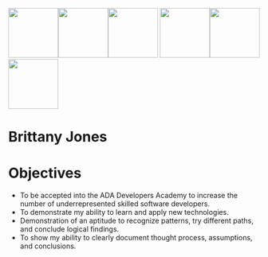 [<img src="https://github.com/brittanyrjones/Resume2017/blob/master/Photos/2art.jpg" width="100" height="100"/>](https://github.com/brittanyrjones/brittanyrjones.github.io/blob/master/About%20me)[<img src="https://github.com/brittanyrjones/Resume2017/blob/master/Photos/2art.jpg" width="100" height="100"/>](https://github.com/brittanyrjones/brittanyrjones.github.io/blob/master/About%20me)[<img src="https://github.com/brittanyrjones/Resume2017/blob/master/Photos/2art.jpg" width="100" height="100"/>](https://github.com/brittanyrjones/brittanyrjones.github.io/blob/master/About%20me)
[<img src="https://github.com/brittanyrjones/Resume2017/blob/master/Photos/2art.jpg" width="100" height="100"/>](https://github.com/brittanyrjones/brittanyrjones.github.io/blob/master/About%20me)[<img src="https://github.com/brittanyrjones/Resume2017/blob/master/Photos/2art.jpg" width="100" height="100"/>](https://github.com/brittanyrjones/brittanyrjones.github.io/blob/master/About%20me)[<img src="https://github.com/brittanyrjones/Resume2017/blob/master/Photos/2art.jpg" width="100" height="100"/>](https://github.com/brittanyrjones/brittanyrjones.github.io/blob/master/About%20me)
# Brittany Jones
# Objectives   
* To be accepted into the ADA Developers Academy to increase the number of underrepresented skilled software developers.
* To demonstrate my ability to learn and apply new technologies.
* Demonstration of an aptitude to recognize patterns, try different paths, and conclude logical findings.
* To show my ability to clearly document thought process, assumptions, and conclusions.

